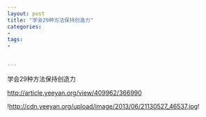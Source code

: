 ```yaml
---
layout: post
title: "学会29种方法保持创造力"
categories:
- 
tags:
- 


---
```


学会29种方法保持创造力

http://article.yeeyan.org/view/409962/366990

!http://cdn.yeeyan.org/upload/image/2013/06/21130527_46537.jpg!

